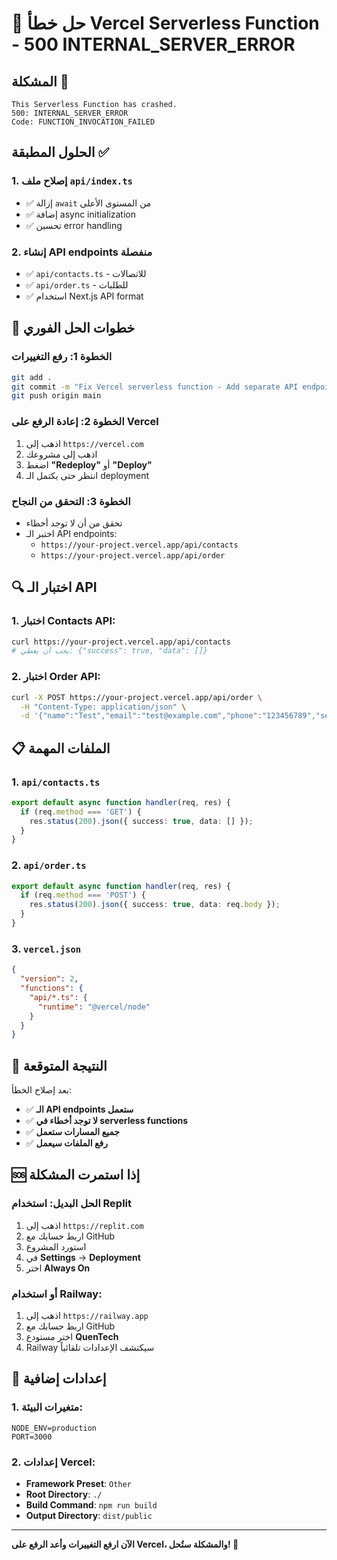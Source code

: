 # 🔧 حل خطأ Vercel Serverless Function - 500 INTERNAL_SERVER_ERROR

## المشكلة 🚨
```
This Serverless Function has crashed.
500: INTERNAL_SERVER_ERROR
Code: FUNCTION_INVOCATION_FAILED
```

## الحلول المطبقة ✅

### **1. إصلاح ملف `api/index.ts`**
- ✅ إزالة `await` من المستوى الأعلى
- ✅ إضافة async initialization
- ✅ تحسين error handling

### **2. إنشاء API endpoints منفصلة**
- ✅ `api/contacts.ts` - للاتصالات
- ✅ `api/order.ts` - للطلبات
- ✅ استخدام Next.js API format

## 🚀 خطوات الحل الفوري

### **الخطوة 1: رفع التغييرات**
```bash
git add .
git commit -m "Fix Vercel serverless function - Add separate API endpoints"
git push origin main
```

### **الخطوة 2: إعادة الرفع على Vercel**
1. اذهب إلى `https://vercel.com`
2. اذهب إلى مشروعك
3. اضغط **"Redeploy"** أو **"Deploy"**
4. انتظر حتى يكتمل الـ deployment

### **الخطوة 3: التحقق من النجاح**
- تحقق من أن لا توجد أخطاء
- اختبر الـ API endpoints:
  - `https://your-project.vercel.app/api/contacts`
  - `https://your-project.vercel.app/api/order`

## 🔍 اختبار الـ API

### **1. اختبار Contacts API:**
```bash
curl https://your-project.vercel.app/api/contacts
# يجب أن يعطي: {"success": true, "data": []}
```

### **2. اختبار Order API:**
```bash
curl -X POST https://your-project.vercel.app/api/order \
  -H "Content-Type: application/json" \
  -d '{"name":"Test","email":"test@example.com","phone":"123456789","serviceType":"web","description":"Test order"}'
```

## 📋 الملفات المهمة

### **1. `api/contacts.ts`**
```typescript
export default async function handler(req, res) {
  if (req.method === 'GET') {
    res.status(200).json({ success: true, data: [] });
  }
}
```

### **2. `api/order.ts`**
```typescript
export default async function handler(req, res) {
  if (req.method === 'POST') {
    res.status(200).json({ success: true, data: req.body });
  }
}
```

### **3. `vercel.json`**
```json
{
  "version": 2,
  "functions": {
    "api/*.ts": {
      "runtime": "@vercel/node"
    }
  }
}
```

## 🎯 النتيجة المتوقعة

بعد إصلاح الخطأ:
- ✅ **الـ API endpoints ستعمل**
- ✅ **لا توجد أخطاء في serverless functions**
- ✅ **جميع المسارات ستعمل**
- ✅ **رفع الملفات سيعمل**

## 🆘 إذا استمرت المشكلة

### **الحل البديل: استخدام Replit**
1. اذهب إلى `https://replit.com`
2. اربط حسابك مع GitHub
3. استورد المشروع
4. في **Settings** → **Deployment**
5. اختر **Always On**

### **أو استخدام Railway:**
1. اذهب إلى `https://railway.app`
2. اربط حسابك مع GitHub
3. اختر مستودع **QuenTech**
4. Railway سيكتشف الإعدادات تلقائياً

## 🔧 إعدادات إضافية

### **1. متغيرات البيئة:**
```
NODE_ENV=production
PORT=3000
```

### **2. إعدادات Vercel:**
- **Framework Preset**: `Other`
- **Root Directory**: `./`
- **Build Command**: `npm run build`
- **Output Directory**: `dist/public`

---

**الآن ارفع التغييرات وأعد الرفع على Vercel، والمشكلة ستُحل! 🚀**
